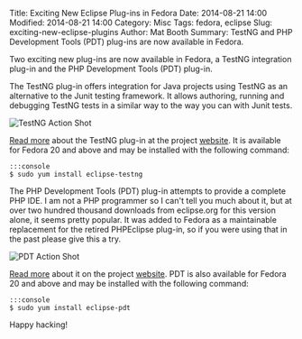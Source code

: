 Title: Exciting New Eclipse Plug-ins in Fedora
Date: 2014-08-21 14:00
Modified: 2014-08-21 14:00
Category: Misc
Tags: fedora, eclipse
Slug: exciting-new-eclipse-plugins
Author: Mat Booth
Summary: TestNG and PHP Development Tools (PDT) plug-ins are now available in Fedora.

Two exciting new plug-ins are now available in Fedora, a TestNG integration plug-in and the PHP Development Tools (PDT) plug-in.

The TestNG plug-in offers integration for Java projects using TestNG as an alternative to the Junit testing framework. It allows authoring, running and debugging TestNG tests in a similar way to the way you can with Junit tests.

![TestNG Action Shot]({filename}/images/testng-plugin-screenshot.png)

[Read more](http://testng.org/doc/eclipse.html) about the TestNG plug-in at the project [website](http://testng.org/doc/eclipse.html). It is available for Fedora 20 and above and may be installed with the following command:

    :::console
    $ sudo yum install eclipse-testng

The PHP Development Tools (PDT) plug-in attempts to provide a complete PHP IDE. I am not a PHP programmer so I can't tell you much about it, but at over two hundred thousand downloads from eclipse.org for this version alone, it seems pretty popular. It was added to Fedora as a maintainable replacement for the retired PHPEclipse plug-in, so if you were using that in the past please give this a try.

![PDT Action Shot]({filename}/images/pdt-plugin-screenshot.png)

[Read more](http://www.eclipse.org/pdt/) about it on the project [website](http://www.eclipse.org/pdt/). PDT is also available for Fedora 20 and above and may be installed with the following command:

    :::console
    $ sudo yum install eclipse-pdt

Happy hacking!

